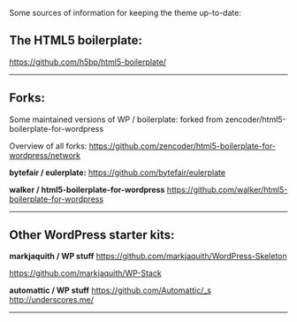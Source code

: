 Some sources of information for keeping the theme up-to-date:

## The HTML5 boilerplate: ##

https://github.com/h5bp/html5-boilerplate/

***

## Forks: ##

Some maintained versions of WP / boilerplate:
forked from zencoder/html5-boilerplate-for-wordpress

Overview of all forks:
https://github.com/zencoder/html5-boilerplate-for-wordpress/network

**bytefair / eulerplate:**
https://github.com/bytefair/eulerplate

**walker / html5-boilerplate-for-wordpress**
https://github.com/walker/html5-boilerplate-for-wordpress

***

## Other WordPress starter kits: ##

**markjaquith / WP stuff**
https://github.com/markjaquith/WordPress-Skeleton

https://github.com/markjaquith/WP-Stack

**automattic / WP stuff**
https://github.com/Automattic/_s
http://underscores.me/

***